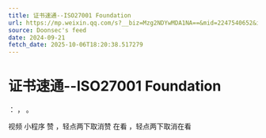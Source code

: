 ```yaml
---
title: 证书速通--ISO27001 Foundation
url: https://mp.weixin.qq.com/s?__biz=Mzg2NDYwMDA1NA==&mid=2247540652&idx=2&sn=d0d88da5237bf4168932098b867c875e
source: Doonsec's feed
date: 2024-09-21
fetch_date: 2025-10-06T18:20:38.517279
---
```


# 证书速通--ISO27001 Foundation

：
，
。

视频
小程序
赞
，轻点两下取消赞
在看
，轻点两下取消在看